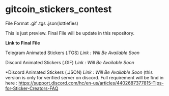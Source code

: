 # gitcoin_stickers_contest
File Format .gif .tgs .json(lottiefies)

This is just preview. Final File will be update in this repository.

<b>Link to Final File</b>

Telegram Animated Stickers (.TGS)
<i>Link : Will Be Available Soon</i>

Discord Animated Stickers (.GIF)
<i>Link : Will Be Available Soon</i>

*Discord Animated Stickers (.JSON)
<i>Link : Will Be Available Soon</i>
(this version is only for verified server on discord. Full requirement will be find in here : https://support.discord.com/hc/en-us/articles/4402687377815-Tips-for-Sticker-Creators-FAQ
